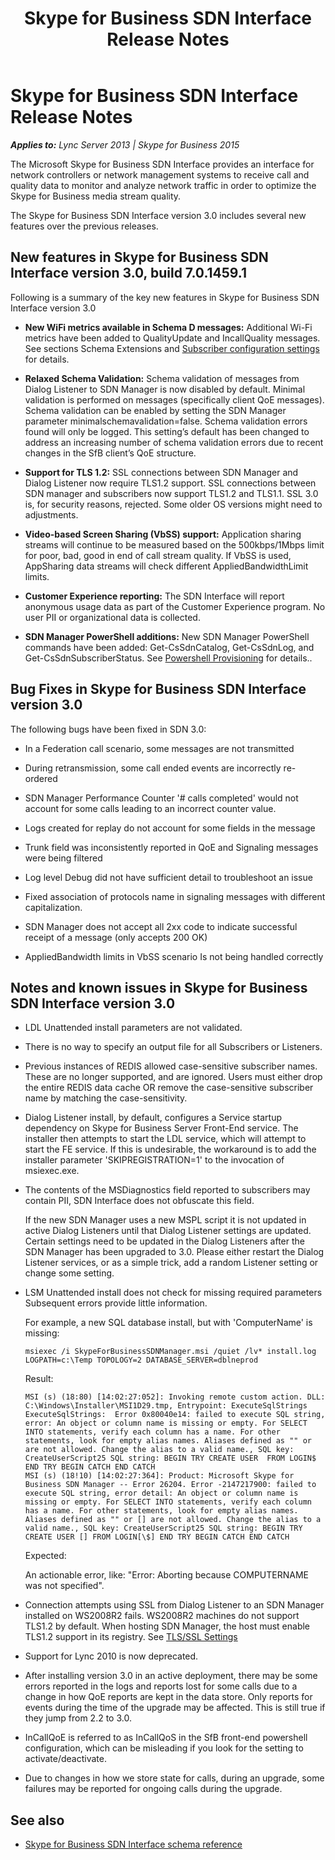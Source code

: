 ﻿---
title: Skype for Business SDN Interface Release Notes
TOCTitle: Skype for Business SDN Interface Release Notes
ms:assetid: 726f613b-4639-4433-85db-50a572778ab8
ms:mtpsurl: https://msdn.microsoft.com/en-us/library/Mt269085(v=office.16)
ms:contentKeyID: 66262507
ms.date: 02/27/2017
mtps_version: v=office.16
---

# Skype for Business SDN Interface Release Notes


_**Applies to:** Lync Server 2013 | Skype for Business 2015_

The Microsoft Skype for Business SDN Interface provides an interface for network controllers or network management systems to receive call and quality data to monitor and analyze network traffic in order to optimize the Skype for Business media stream quality.

The Skype for Business SDN Interface version 3.0 includes several new features over the previous releases.

## New features in Skype for Business SDN Interface version 3.0, build 7.0.1459.1

Following is a summary of the key new features in Skype for Business SDN Interface version 3.0

  - **New WiFi metrics available in Schema D messages:** Additional Wi-Fi metrics have been added to QualityUpdate and IncallQuality messages. See sections Schema Extensions and [Subscriber configuration settings](configuring-sdn-interface-using-the-command-prompt.md) for details.

  - **Relaxed Schema Validation:** Schema validation of messages from Dialog Listener to SDN Manager is now disabled by default. Minimal validation is performed on messages (specifically client QoE messages). Schema validation can be enabled by setting the SDN Manager parameter minimalschemavalidation=false. Schema validation errors found will only be logged. This setting’s default has been changed to address an increasing number of schema validation errors due to recent changes in the SfB client’s QoE structure.

  - **Support for TLS 1.2:** SSL connections between SDN Manager and Dialog Listener now require TLS1.2 support. SSL connections between SDN manager and subscribers now support TLS1.2 and TLS1.1. SSL 3.0 is, for security reasons, rejected. Some older OS versions might need to adjustments.

  - **Video-based Screen Sharing (VbSS) support:** Application sharing streams will continue to be measured based on the 500kbps/1Mbps limit for poor, bad, good in end of call stream quality. If VbSS is used, AppSharing data streams will check different AppliedBandwidthLimit limits.

  - **Customer Experience reporting:** The SDN Interface will report anonymous usage data as part of the Customer Experience program. No user PII or organizational data is collected.

  - **SDN Manager PowerShell additions:** New SDN Manager PowerShell commands have been added: Get-CsSdnCatalog, Get-CsSdnLog, and Get-CsSdnSubscriberStatus. See [Powershell Provisioning](powershell-provisioning.md) for details..

## Bug Fixes in Skype for Business SDN Interface version 3.0

The following bugs have been fixed in SDN 3.0:

  - In a Federation call scenario, some messages are not transmitted

  - During retransmission, some call ended events are incorrectly re-ordered

  - SDN Manager Performance Counter '\# calls completed' would not account for some calls leading to an incorrect counter value.

  - Logs created for replay do not account for some fields in the message

  - Trunk field was inconsistently reported in QoE and Signaling messages were being filtered

  - Log level Debug did not have sufficient detail to troubleshoot an issue

  - Fixed association of protocols name in signaling messages with different capitalization.

  - SDN Manager does not accept all 2xx code to indicate successful receipt of a message (only accepts 200 OK)

  - AppliedBandwidth limits in VbSS scenario Is not being handled correctly

## Notes and known issues in Skype for Business SDN Interface version 3.0

  - LDL Unattended install parameters are not validated.

  - There is no way to specify an output file for all Subscribers or Listeners.

  - Previous instances of REDIS allowed case-sensitive subscriber names. These are no longer supported, and are ignored. Users must either drop the entire REDIS data cache OR remove the case-sensitive subscriber name by matching the case-sensitivity.

  - Dialog Listener install, by default, configures a Service startup dependency on Skype for Business Server Front-End service. The installer then attempts to start the LDL service, which will attempt to start the FE service. If this is undesirable, the workaround is to add the installer parameter 'SKIPREGISTRATION=1' to the invocation of msiexec.exe.

  - The contents of the MSDiagnostics field reported to subscribers may contain PII, SDN Interface does not obfuscate this field.
    
    If the new SDN Manager uses a new MSPL script it is not updated in active Dialog Listeners until that Dialog Listener settings are updated. Certain settings need to be updated in the Dialog Listeners after the SDN Manager has been upgraded to 3.0. Please either restart the Dialog Listener services, or as a simple trick, add a random Listener setting or change some setting.

  - LSM Unattended install does not check for missing required parameters Subsequent errors provide little information.
    
    For example, a new SQL database install, but with 'ComputerName' is missing:
    
        msiexec /i SkypeForBusinessSDNManager.msi /quiet /lv* install.log LOGPATH=c:\Temp TOPOLOGY=2 DATABASE_SERVER=dblneprod
    
    Result:
    
        MSI (s) (18:80) [14:02:27:052]: Invoking remote custom action. DLL: C:\Windows\Installer\MSI1D29.tmp, Entrypoint: ExecuteSqlStrings
        ExecuteSqlStrings:  Error 0x80040e14: failed to execute SQL string, error: An object or column name is missing or empty. For SELECT INTO statements, verify each column has a name. For other statements, look for empty alias names. Aliases defined as "" or are not allowed. Change the alias to a valid name., SQL key: CreateUserScript25 SQL string: BEGIN TRY CREATE USER  FROM LOGIN$ END TRY BEGIN CATCH END CATCH
        MSI (s) (18!10) [14:02:27:364]: Product: Microsoft Skype for Business SDN Manager -- Error 26204. Error -2147217900: failed to execute SQL string, error detail: An object or column name is missing or empty. For SELECT INTO statements, verify each column has a name. For other statements, look for empty alias names. Aliases defined as "" or [] are not allowed. Change the alias to a valid name., SQL key: CreateUserScript25 SQL string: BEGIN TRY CREATE USER [] FROM LOGIN[\$] END TRY BEGIN CATCH END CATCH
    
    Expected:
    
    An actionable error, like: "Error: Aborting because COMPUTERNAME was not specified".

  - Connection attempts using SSL from Dialog Listener to an SDN Manager installed on WS2008R2 fails. WS2008R2 machines do not support TLS1.2 by default. When hosting SDN Manager, the host must enable TLS1.2 support in its registry. See [TLS/SSL Settings](https://technet.microsoft.com/en-us/library/dn786418\(v=ws.11\).aspx)

  - Support for Lync 2010 is now deprecated.

  - After installing version 3.0 in an active deployment, there may be some errors reported in the logs and reports lost for some calls due to a change in how QoE reports are kept in the data store. Only reports for events during the time of the upgrade may be affected. This is still true if they jump from 2.2 to 3.0.

  - InCallQoE is referred to as InCallQoS in the SfB front-end powershell configuration, which can be misleading if you look for the setting to activate/deactivate.

  - Due to changes in how we store state for calls, during an upgrade, some failures may be reported for ongoing calls during the upgrade.

## See also

  - [Skype for Business SDN Interface schema reference](https://msdn.microsoft.com/en-us/library/dn965442\(v=office.16\))

